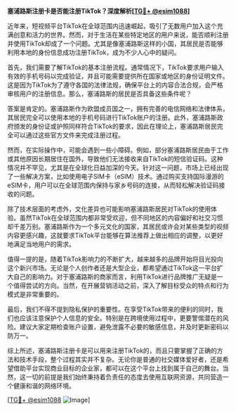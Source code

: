 **塞浦路斯注册卡是否能注册TikTok？深度解析[[TG💪+ @esim1088](https://t.me/s/esim1088)]**

近年来，短视频平台TikTok在全球范围内迅速崛起，吸引了无数用户加入这个充满创意和活力的世界。然而，对于生活在某些特定地区的用户来说，能否顺利注册并使用TikTok却成了一个问题。尤其是像塞浦路斯这样的小国，其居民是否能够利用本地的身份信息成功注册TikTok，成为不少人心中的疑问。

首先，我们需要了解TikTok的基本注册流程。通常情况下，TikTok要求用户输入有效的手机号码以完成验证，并且可能需要提供所在国家或地区的身份证明文件。这是因为TikTok为了遵守各国的法律法规，确保平台上的内容合法合规，会严格审核用户的注册信息。那么，塞浦路斯的居民是否具备这些条件呢？

答案是肯定的。塞浦路斯作为欧盟成员国之一，拥有完善的电信网络和法律体系，其居民完全可以使用本地的手机号码进行TikTok账户的注册。此外，塞浦路斯政府颁发的身份证或护照同样符合TikTok的要求，因此在理论上，塞浦路斯居民完全可以通过这些官方文件来完成注册过程。

然而，在实际操作中，可能会遇到一些小障碍。例如，部分塞浦路斯居民由于工作或其他原因长期居住在国外，导致他们无法接收来自TikTok的短信验证码。这种情况并不罕见，尤其是在全球化日益加深的今天。针对这一问题，市场上已经出现了一些解决方案，比如使用电子SIM卡（eSIM）技术。通过购买支持国际漫游的eSIM卡，用户可以在全球范围内保持与家乡号码的连接，从而轻松解决验证码接收的问题。

除了技术层面的考虑外，文化差异也可能影响塞浦路斯居民对TikTok的使用体验。虽然TikTok在全球范围内都非常受欢迎，但不同地区的内容偏好和社交习惯却千差万别。塞浦路斯作为一个多元文化的国家，其居民或许会对某些类型的视频内容更感兴趣，这就要求TikTok平台能够在算法推荐上做出相应的调整，以更好地满足当地用户的需求。

值得一提的是，随着TikTok影响力的不断扩大，越来越多的品牌开始将目光投向这个新兴市场。无论是个人创作者还是大型企业，都希望通过TikTok这一平台扩大自己的影响力。对于塞浦路斯的商家而言，利用TikTok进行品牌推广无疑是一个值得尝试的方向。当然，在开展营销活动之前，深入了解目标受众的特点和行为模式是非常重要的。

最后，我们不得不提到隐私保护的重要性。在享受TikTok带来的便利的同时，我们也应该注意保护个人信息的安全。特别是在跨境使用过程中，更要警惕潜在的风险。建议大家定期检查账户设置，避免泄露不必要的敏感信息，并及时更新密码以防万一。

综上所述，塞浦路斯注册卡是可以用来注册TikTok的，而且只要掌握了正确的方法和技术手段，整个过程其实并不复杂。无论你是普通的社交媒体爱好者，还是希望借助平台实现商业目标的企业家，都可以在这个平台上找到属于自己的舞台。当然，这一切的前提是我们始终秉持着负责任的态度去使用互联网资源，共同营造一个健康和谐的网络环境。

[[TG💪+ @esim1088](https://t.me/s/esim1088) ![Image](https://i.postimg.cc/4NQfJmqS/Snipaste-2025-05-13-00-14-12.png)]